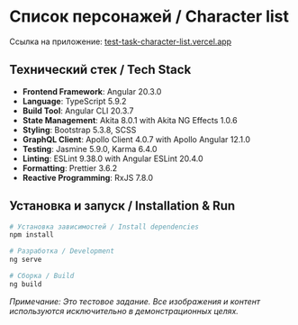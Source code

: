 # Список персонажей / Character list

Cсылка на приложение: [test-task-character-list.vercel.app](https://test-task-character-list.vercel.app) 

## Технический стек / Tech Stack

- **Frontend Framework**: Angular 20.3.0
- **Language**: TypeScript 5.9.2
- **Build Tool**: Angular CLI 20.3.7
- **State Management**: Akita 8.0.1 with Akita NG Effects 1.0.6
- **Styling**: Bootstrap 5.3.8, SCSS
- **GraphQL Client**: Apollo Client 4.0.7 with Apollo Angular 12.1.0
- **Testing**: Jasmine 5.9.0, Karma 6.4.0
- **Linting**: ESLint 9.38.0 with Angular ESLint 20.4.0
- **Formatting**: Prettier 3.6.2
- **Reactive Programming**: RxJS 7.8.0

## Установка и запуск / Installation & Run

```bash
# Установка зависимостей / Install dependencies
npm install

# Разработка / Development
ng serve

# Сборка / Build
ng build
```

_Примечание: Это тестовое задание. Все изображения и контент используются исключительно в демонстрационных целях._
